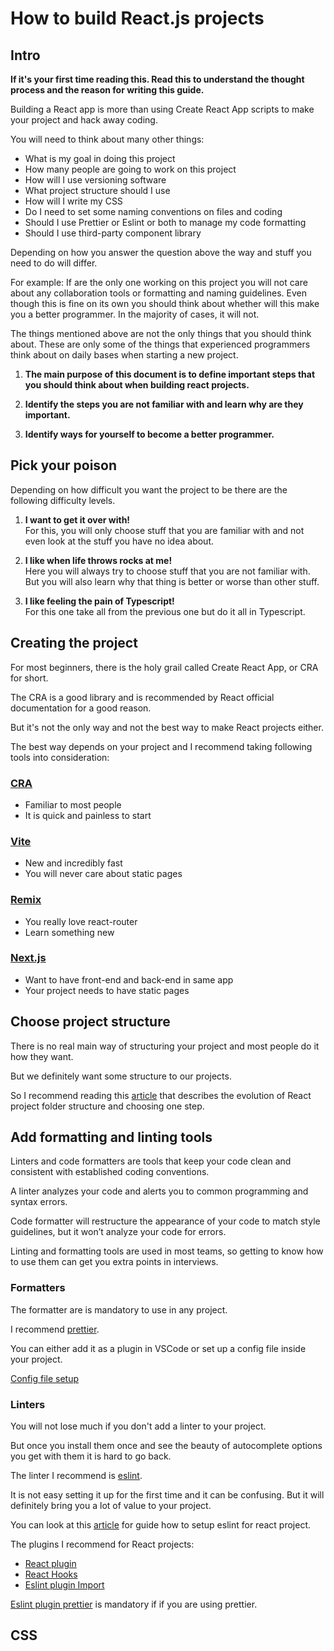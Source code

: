 # How to build React.js projects

## Intro

**If it's your first time reading this. Read this to understand the thought process and the reason for writing this guide.**

Building a React app is more than using Create React App scripts to make your project and hack away coding.

You will need to think about many other things:

- What is my goal in doing this project
- How many people are going to work on this project
- How will I use versioning software
- What project structure should I use
- How will I write my CSS
- Do I need to set some naming conventions on files and coding
- Should I use Prettier or Eslint or both to manage my code formatting
- Should I use third-party component library

Depending on how you answer the question above the way and stuff you need to do will differ.

For example: If are the only one working on this project you will not care about any collaboration tools or formatting and naming guidelines. Even though this is fine on its own you should think about whether will this make you a better programmer. In the majority of cases, it will not.

The things mentioned above are not the only things that you should think about. These are only some of the things that experienced programmers think about on daily bases when starting a new project.

1. **The main purpose of this document is to define important steps that you should think about when building react projects.**

2. **Identify the steps you are not familiar with and learn why are they important.**

3. **Identify ways for yourself to become a better programmer.**

## Pick your poison

Depending on how difficult you want the project to be there are the following difficulty levels.

1. **I want to get it over with!** <br>
   For this, you will only choose stuff that you are familiar with and not even look at the stuff you have no idea about.

2. **I like when life throws rocks at me!** <br>
   Here you will always try to choose stuff that you are not familiar with. But you will also learn why that thing is better or worse than other stuff.

3. **I like feeling the pain of Typescript!** <br>
   For this one take all from the previous one but do it all in Typescript.

## Creating the project

For most beginners, there is the holy grail called Create React App, or CRA for short.

The CRA is a good library and is recommended by React official documentation for a good reason.

But it's not the only way and not the best way to make React projects either.

The best way depends on your project and I recommend taking following tools into consideration:

### [CRA](https://create-react-app.dev/)

- Familiar to most people
- It is quick and painless to start

### [Vite](https://vitejs.dev/)

- New and incredibly fast
- You will never care about static pages

### [Remix](https://remix.run/)

- You really love react-router
- Learn something new

### [Next.js](https://nextjs.org/)

- Want to have front-end and back-end in same app
- Your project needs to have static pages

## Choose project structure

There is no real main way of structuring your project and most people do it how they want.

But we definitely want some structure to our projects.

So I recommend reading this [article](https://www.robinwieruch.de/react-folder-structure/) that describes the evolution of React project folder structure and choosing one step.

## Add formatting and linting tools

Linters and code formatters are tools that keep your code clean and consistent with established coding conventions.

A linter analyzes your code and alerts you to common programming and syntax errors.

Code formatter will restructure the appearance of your code to match style guidelines, but it won’t analyze your code for errors.

Linting and formatting tools are used in most teams, so getting to know how to use them can get you extra points in interviews.

### Formatters

The formatter are is mandatory to use in any project.

I recommend [prettier](https://prettier.io/).

You can either add it as a plugin in VSCode or set up a config file inside your project.

[Config file setup](https://prettier.io/docs/en/install.html)

### Linters

You will not lose much if you don't add a linter to your project.

But once you install them once and see the beauty of autocomplete options you get with them it is hard to go back.

The linter I recommend is [eslint](https://eslint.org/).

It is not easy setting it up for the first time and it can be confusing. But it will definitely bring you a lot of value to your project.

You can look at this [article](https://medium.com/@RossWhitehouse/setting-up-eslint-in-react-c20015ef35f7) for guide how to setup eslint for react project.

The plugins I recommend for React projects:

- [React plugin](https://github.com/jsx-eslint/eslint-plugin-react)
- [React Hooks](https://github.com/facebook/react/tree/main/packages/eslint-plugin-react-hooks)
- [Eslint plugin Import](https://github.com/import-js/eslint-plugin-import)

[Eslint plugin prettier](https://github.com/prettier/eslint-plugin-prettier) is mandatory if if you are using prettier.

## CSS
